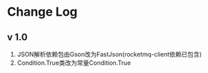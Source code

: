 Change Log
=================
v 1.0
-----------------
1. JSON解析依赖包由Gson改为FastJson(rocketmq-client依赖已包含)
2. Condition.True类改为常量Condition.True